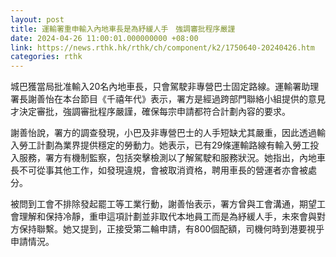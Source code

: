 ```yaml
---
layout: post
title: 運輸署重申輸入內地車長是為紓緩人手　強調審批程序嚴謹
date: 2024-04-26 11:00:01.000000000 +08:00
link: https://news.rthk.hk/rthk/ch/component/k2/1750640-20240426.htm
categories: rthk
---
```


城巴獲當局批准輸入20名內地車長，只會駕駛非專營巴士固定路線。運輸署助理署長謝善怡在本台節目《千禧年代》表示，署方是經過跨部門聯絡小組提供的意見才決定審批，強調審批程序嚴謹，確保每宗申請都符合計劃內容的要求。

謝善怡說，署方的調查發現，小巴及非專營巴士的人手短缺尤其嚴重，因此透過輸入勞工計劃為業界提供穩定的勞動力。她表示，已有29條運輸路線有輸入勞工投入服務，署方有機制監察，包括突擊檢測以了解駕駛和服務狀況。她指出，內地車長不可從事其他工作，如發現違規，會被取消資格，聘用車長的營運者亦會被處分。

被問到工會不排除發起罷工等工業行動，謝善怡表示，署方曾與工會溝通，期望工會理解和保持冷靜，重申這項計劃並非取代本地員工而是為紓緩人手，未來會與對方保持聯繫。她又提到，正接受第二輪申請，有800個配額，司機何時到港要視乎申請情況。
